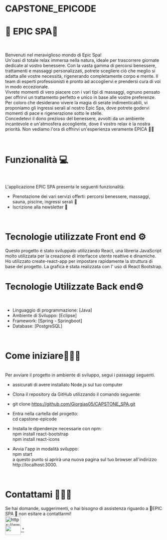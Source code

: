 # CAPSTONE_EPICODE <br>
 <h1> 🌺 EPIC SPA🌺 </h1> <br>
 <p>Benvenuti nel meraviglioso mondo di Epic Spa! <br>
Un'oasi di totale relax immersa nella natura, ideale per trascorrere giornate dedicate al vostro benessere. Con la vasta gamma di percorsi benessere, trattamenti e massaggi personalizzati, potrete scegliere ciò che meglio si adatta alle vostre necessità, rigenerando completamente corpo e mente. Il team di esperti professionisti è pronto ad accogliervi e prendersi cura di voi in modo eccezionale.
<br>
Vivrete momenti di vero piacere con i vari tipi di massaggi, ognuno pensato per offrirvi un trattamento perfetto e unico in base alle vostre preferenze. Per coloro che desiderano vivere la magia di serate indimenticabili, vi proponiamo gli ingressi serali al nostro Epic Spa, dove potrete godervi momenti di pace e rigenerazione sotto le stelle.
<br>
Concedetevi il dono prezioso del benessere, avvolti da un ambiente incantevole e un'atmosfera accogliente, dove il vostro relax è la nostra priorità. Non vediamo l'ora di offrirvi un'esperienza veramente EPICA 🌺🚀
 </p> 
 <br>
<h1> Funzionalità 💻 </h1> <br>

L'applicazione EPIC SPA presenta le seguenti funzionalità: <br>
- Prenotazione dei  vari servizi offerti: percorsi benessere, massaggi, sauna, piscine, ingressi serali 📆 <br>
-  Iscrizione alla newsletter 📩
<br>
<h1>Tecnologie utilizzate Front end ⚙️</h1>
Questo progetto è stato sviluppato utilizzando React, una libreria JavaScript molto utilizzata per la creazione di interfacce utente reattive e dinamiche. Ho utilizzato create-react-app per impostare rapidamente la struttura di base del progetto. La grafica è stata realizzata con l' uso di React Bootstrap.
<br>
  <h1> Tecnologie Utilizzate Back end⚙️ </h1> <br>
  
-  Linguaggio di programmazione: [Java]
-  Ambiente di Sviluppo: [Eclipse]
-  Framework: [Spring - Springboot]
-  Database: [PostgreSQL]
  <br>
  
<h1> Come iniziare👩🏼‍💻 </h1> <br>
Per avviare il progetto in ambiente di sviluppo, segui i passaggi seguenti. <br>

-  assicurati di avere installato Node.js sul tuo computer <br>
-  Clona il repository da GitHub utilizzando il comando seguente: <br>
-  git clone https://github.com/Giorgias05/CAPSTONE_SPA.git <br>

-  Entra nella cartella del progetto: <br>
cd capstone-epicode <br>

-  Installa le dipendenze necessarie con npm: <br>
 npm install react-bootstrap <br>
npm install react-icons <br>

-  Avvia l'app in modalità sviluppo: <br>
 npm start <br>
a questo punto si aprirà una nuova pagina sul tuo browser all'indirizzo http://localhost:3000. <br>


<br>
<h1> Contattami 🙋🏼‍♀️ </h1>
Se hai domande, suggerimenti, o hai bisogno di assistenza riguardo a 🌺EPIC SPA 🌺 non esitare a contattarmi!
<br> 
<a href="https://www.linkedin.com/in/giorgia021/" target="blank">
  <img align="center" src="https://raw.githubusercontent.com/rahuldkjain/github-profile-readme-generator/master/src/images/icons/Social/linked-in-alt.svg" 
       alt="https://www.linkedin.com/in/giorgia021/" height="30" width="50" />
  </a>
<br>
<a href=" https://github.com/Giorgias05 " target="blank">
  <img align="center" src="<svg xmlns="http://www.w3.org/2000/svg" width="50" height="30" fill="currentColor" class="bi bi-github" viewBox="0 0 16 16">
  <path d="M8 0C3.58 0 0 3.58 0 8c0 3.54 2.29 6.53 5.47 7.59.4.07.55-.17.55-.38 0-.19-.01-.82-.01-1.49-2.01.37-2.53-.49-2.69-.94-.09-.23-.48-.94-.82-1.13-.28-.15-.68-.52-.01-.53.63-.01 1.08.58 1.23.82.72 1.21 1.87.87 2.33.66.07-.52.28-.87.51-1.07-1.78-.2-3.64-.89-3.64-3.95 0-.87.31-1.59.82-2.15-.08-.2-.36-1.02.08-2.12 0 0 .67-.21 2.2.82.64-.18 1.32-.27 2-.27.68 0 1.36.09 2 .27 1.53-1.04 2.2-.82 2.2-.82.44 1.1.16 1.92.08 2.12.51.56.82 1.27.82 2.15 0 3.07-1.87 3.75-3.65 3.95.29.25.54.73.54 1.48 0 1.07-.01 1.93-.01 2.2 0 .21.15.46.55.38A8.012 8.012 0 0 0 16 8c0-4.42-3.58-8-8-8z"/>
</svg>"
  </a>







